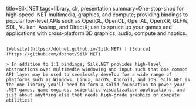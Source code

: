 title=Silk.NET
tags=library, clr, presentation
summary=One-stop-shop for high-speed .NET multimedia, graphics, and compute; providing bindings to popular low-level APIs such as OpenGL, OpenCL, OpenAL, OpenXR, GLFW, SDL, Vulkan, Assimp, and DirectX; use to spruce up your games and applications with cross-platform 3D graphics, audio, compute and haptics.
~~~~~~

[Website](https://dotnet.github.io/Silk.NET) | [Source](https://github.com/dotnet/Silk.NET)

> In addition to 1:1 bindings, Silk.NET provides high-level abstractions over multimedia windowing and input such that one common API layer may be used to seemlessly develop for a wide range of platforms such as Windows, Linux, macOS, Android, and iOS. Silk.NET is the one library you'll need to form a solid foundation to power your .NET games, game engines, scientific visualization applications, and just about anything else that needs high-grade graphics or compute abilities!

